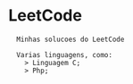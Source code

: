 # LeetCode
      
      Minhas solucoes do LeetCode

      Varias linguagens, como:
        > Linguagem C;
        > Php;
